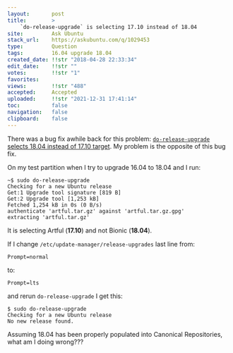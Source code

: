 ```yaml
---
layout:       post
title:        >
    `do-release-upgrade` is selecting 17.10 instead of 18.04
site:         Ask Ubuntu
stack_url:    https://askubuntu.com/q/1029453
type:         Question
tags:         16.04 upgrade 18.04
created_date: !!str "2018-04-28 22:33:34"
edit_date:    !!str ""
votes:        !!str "1"
favorites:    
views:        !!str "488"
accepted:     Accepted
uploaded:     !!str "2021-12-31 17:41:14"
toc:          false
navigation:   false
clipboard:    false
---
```


There was a bug fix awhile back for this problem: [`do-release-upgrade` selects 18.04 instead of 17.10 target][1]. My problem is the opposite of this bug fix.

On my test partition when I try to upgrade 16.04 to 18.04 and I run:

``` 
~$ sudo do-release-upgrade
Checking for a new Ubuntu release
Get:1 Upgrade tool signature [819 B]                                                       
Get:2 Upgrade tool [1,253 kB]                                                              
Fetched 1,254 kB in 0s (0 B/s)                                                             
authenticate 'artful.tar.gz' against 'artful.tar.gz.gpg' 
extracting 'artful.tar.gz'

```

It is selecting Artful (**17.10**) and not Bionic (**18.04**).

If I change `/etc/update-manager/release-upgrades` last line from:

``` 
Prompt=normal

```

to:

``` 
Prompt=lts

```

and rerun `do-release-upgrade` I get this:

``` 
$ sudo do-release-upgrade
Checking for a new Ubuntu release
No new release found.

```

Assuming 18.04 has been properly populated into Canonical Repositories, what am I doing wrong???

  [1]: https://askubuntu.com/questions/1006921/do-release-upgrade-selects-18-04-instead-of-17-10-target

